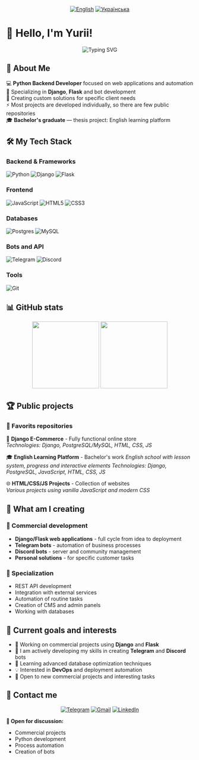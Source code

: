 <div align="center">

[![English](https://img.shields.io/badge/Language-English-blue?style=for-the-badge)](./README.md)
[![Українська](https://img.shields.io/badge/Language-Українська-yellow?style=for-the-badge)](./README_UK.md)
</div>

# 👋 Hello, I'm Yurii!

<div align="center">
  <img src="https://readme-typing-svg.herokuapp.com?font=Fira+Code&pause=1000&color=3776AB&center=true&vCenter=true&width=600&lines=Python+Backend+Developer;Django+%26+Flask+Specialist;Telegram+%26+Discord+Bots+Creator;Custom+Solutions+Developer" alt="Typing SVG" />
</div>

## 🚀 About Me

💻 **Python Backend Developer** focused on web applications and automation  
🎯 Specializing in **Django**, **Flask** and bot development  
🔧 Creating custom solutions for specific client needs  
⚡ Most projects are developed individually, so there are few public repositories  
🎓 **Bachelor's graduate** — thesis project: English learning platform  

## 🛠️ My Tech Stack

### Backend & Frameworks
![Python](https://img.shields.io/badge/python-3670A0?style=for-the-badge&logo=python&logoColor=ffdd54)
![Django](https://img.shields.io/badge/django-%23092E20.svg?style=for-the-badge&logo=django&logoColor=white)
![Flask](https://img.shields.io/badge/flask-%23000.svg?style=for-the-badge&logo=flask&logoColor=white)

### Frontend
![JavaScript](https://img.shields.io/badge/javascript-%23323330.svg?style=for-the-badge&logo=javascript&logoColor=%23F7DF1E)
![HTML5](https://img.shields.io/badge/html5-%23E34F26.svg?style=for-the-badge&logo=html5&logoColor=white)
![CSS3](https://img.shields.io/badge/css3-%231572B6.svg?style=for-the-badge&logo=css3&logoColor=white)

### Databases
![Postgres](https://img.shields.io/badge/postgres-%23316192.svg?style=for-the-badge&logo=postgresql&logoColor=white)
![MySQL](https://img.shields.io/badge/mysql-%2300f.svg?style=for-the-badge&logo=mysql&logoColor=white)

### Bots and API
![Telegram](https://img.shields.io/badge/Telegram-2CA5E0?style=for-the-badge&logo=telegram&logoColor=white)
![Discord](https://img.shields.io/badge/Discord-%235865F2.svg?style=for-the-badge&logo=discord&logoColor=white)

### Tools
![Git](https://img.shields.io/badge/git-%23F05033.svg?style=for-the-badge&logo=git&logoColor=white)

## 📊 GitHub stats

<div align="center">
  <img height="180em" src="https://github-readme-stats.vercel.app/api?username=YuriiFridman&show_icons=true&theme=vue-dark&include_all_commits=true&count_private=true"/>
  <img height="180em" src="https://github-readme-stats.vercel.app/api/top-langs/?username=YuriiFridman&layout=compact&langs_count=8&theme=vue-dark"/>
</div>

## 🏆 Public projects

### 🌟 Favorits repositories

🛒 **Django E-Commerce** - Fully functional online store  
*Technologies: Django, PostgreSQL/MySQL, HTML, CSS, JS*

🎓 **English Learning Platform** - Bachelor's work 
*English school with lesson system, progress and interactive elements*
*Technologies: Django, PostgreSQL, JavaScript, HTML, CSS, JS*

🌐 **HTML/CSS/JS Projects** - Collection of websites  
*Various projects using vanilla JavaScript and modern CSS*

## 🤖 What am I creating

### 💼 Commercial development
- **Django/Flask web applications** - full cycle from idea to deployment
- **Telegram bots** - automation of business processes
- **Discord bots** - server and community management
- **Personal solutions** - for specific customer tasks

### 🎯 Specialization
- REST API development
- Integration with external services
- Automation of routine tasks
- Creation of CMS and admin panels
- Working with databases

## 🎯 Current goals and interests

- 🔭 Working on commercial projects using **Django** and **Flask**
- 🤖 I am actively developing my skills in creating **Telegram** and **Discord** bots
- 🌱 Learning advanced database optimization techniques
- 💡 Interested in **DevOps** and deployment automation
- 👯 Open to new commercial projects and interesting tasks

## 🤝 Contact me

<div align="center">
  
[![Telegram](https://img.shields.io/badge/Telegram-2CA5E0?style=for-the-badge&logo=telegram&logoColor=white)](https://t.me/yourusername)
[![Gmail](https://img.shields.io/badge/Gmail-D14836?style=for-the-badge&logo=gmail&logoColor=white)](mailto:your.email@gmail.com)
[![LinkedIn](https://img.shields.io/badge/LinkedIn-%230077B5.svg?style=for-the-badge&logo=linkedin&logoColor=white)](https://linkedin.com/in/yourprofile)
</div>

<div>
  
**💬 Open for discussion:**
- Commercial projects
- Python development
- Process automation
- Creation of bots

</div>
</div>
